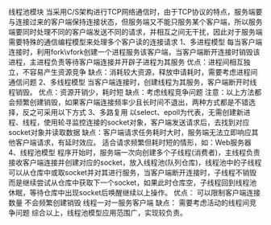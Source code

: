 线程池模块
	当采用C/S架构进行TCP网络通信时，由于TCP协议的特点，服务端要与连接过来的客户端保持连接状态，但服务端又不能只服务某个客户端，所以服务端要同时处理不同的客户端发送不同的请求，并相互之间无干扰，因此对于服务端需要特殊的通信编程模型来处理多个客户读的连接请求
	1、多进程模型
	每当客户端连接时，利用fork\vfork创建一个进程服务该客户端，当客户端断开连接时销毁该进程，主进程负责等待客户端连接并开辟子进程为其服务
	优点：进程间相互独立，不容易产生资源竞争
	缺点：消耗较大资源，释放申请耗时，需要考虑进程间通信问题
	2、多线程模型
	当客户端连接时，创建线程为其服务，客户端断开时线程销毁。
	优点：资源开销少，耗时短
	缺点：考虑线程竞争问题
注意：以上方法都会频繁创建销毁，如果客户端连接频率少且长时间不退出，两种方式都是不错选择，反之可采用以下方式
	3、多路复用
	以select、epoll为代表，无需创建新进程、线程，使用轮寻监控连接的socket对象，客户端发送请求后，去找到对应socket对象并读取数据
	缺点：客户端请求任务耗时大时，服务端无法立即响应其他客户端请求，有延时效应。
	适合请求频繁但耗时短的情形，如：Web服务器
	4、线程池模型
	程序开始时，服务端一次向创建多个子线程(消费者)，主线程负责接收客户端连接并创建对应的socket，放入线程池(队列仓库)，线程池中的子线程可以从仓库中或取socket并对其进行服务，当客户端断开连接时，子线程不销毁而是继续尝试从仓库中获取下一个socket，如果此时仓库空，子线程回到线程池休眠，等待仓库中出现socket后唤醒继续以上操作。
	优点：
		可以限制客户端连接数量
		不会频繁创建销毁
		线程一对一服务客户端
	缺点：
		需要考虑活动的线程间竞争问题
综合以上，线程池模型应用范围广，实现较负责。

